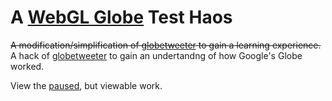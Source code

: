 # A [WebGL Globe](https://www.chromeexperiments.com/globe) Test Haos

~~A modification/simplification of [globetweeter](http://plopbyte.com/globetweeter/) to gain a learning experience.~~ A hack of [globetweeter](http://plopbyte.com/globetweeter/) to gain an undertandng of how Google's Globe worked.

View the [paused](http://koreahaos.github.io/WebGL_Globe_Toy/), but viewable work.

